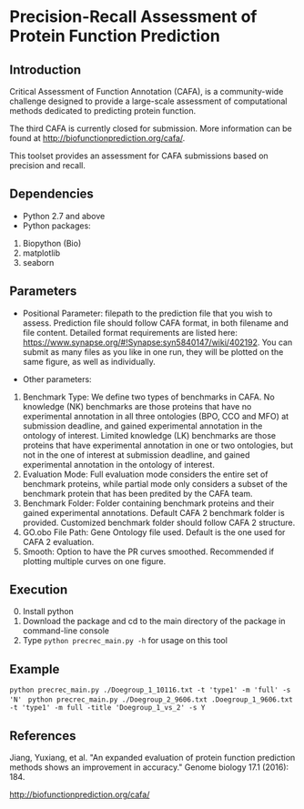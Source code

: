 # Precision-Recall Assessment of Protein Function Prediction

## Introduction
Critical Assessment of Function Annotation (CAFA), is a community-wide challenge designed to provide a large-scale assessment of computational methods dedicated to predicting protein function.

The third CAFA is currently closed for submission. More information can be found at http://biofunctionprediction.org/cafa/.

This toolset provides an assessment for CAFA submissions based on precision and recall. 


## Dependencies
 - Python 2.7 and above
 - Python packages:
 1. Biopython (Bio)
 2. matplotlib
 3. seaborn
 
## Parameters
- Positional Parameter: filepath to the prediction file that you wish to assess.
Prediction file should follow CAFA format, in both filename and file content. Detailed format requirements are listed here: https://www.synapse.org/#!Synapse:syn5840147/wiki/402192.
You can submit as many files as you like in one run, they will be plotted on the same figure, as well as individually. 

- Other parameters:
1. Benchmark Type: We define two types of benchmarks in CAFA. 
No knowledge (NK) benchmarks are those proteins that have no experimental annotation in all three ontologies (BPO, CCO and MFO) at submission deadline, and gained experimental annotation in the ontology of interest.
Limited knowledge (LK) benchmarks are those proteins that have experimental annotation in one or two ontologies, but not in the one of interest at submission deadline, and gained experimental annotation in the ontology of interest.
2. Evaluation Mode: Full evaluation mode considers the entire set of benchmark proteins, while partial mode only considers a subset of the benchmark protein that has been predited by the CAFA team.
3. Benchmark Folder: Folder containing benchmark proteins and their gained experimental annotations. Default CAFA 2 benchmark folder is provided. Customized benchmark folder should follow CAFA 2 structure.
4. GO.obo File Path: Gene Ontology file used. Default is the one used for CAFA 2 evaluation.
5. Smooth: Option to have the PR curves smoothed. Recommended if plotting multiple curves on one figure.

## Execution

0. Install python
1. Download the package and cd to the main directory of the package in command-line console
2. Type `python precrec_main.py -h` for usage on this tool

## Example

`python precrec_main.py ./Doegroup_1_10116.txt -t 'type1' -m 'full' -s 'N' `
`python precrec_main.py ./Doegroup_2_9606.txt .Doegroup_1_9606.txt -t 'type1' -m full -title 'Doegroup_1_vs_2' -s Y`

## References
Jiang, Yuxiang, et al. "An expanded evaluation of protein function prediction methods shows an improvement in accuracy." Genome biology 17.1 (2016): 184.

http://biofunctionprediction.org/cafa/